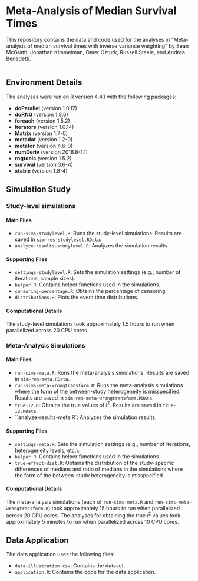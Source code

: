 # Meta-Analysis of Median Survival Times

This repository contains the data and code used for the analyses in "Meta-analysis of median survival times with inverse variance weighting" by Sean McGrath, Jonathan Kimmelman, Omer Ozturk, Russell Steele, and Andrea Benedetti. 

---

## Environment Details

The analyses were run on R version 4.4.1 with the following packages: 

- **doParallel** (version 1.0.17)
- **doRNG** (version 1.8.6)
- **foreach** (version 1.5.2)
- **iterators** (version 1.0.14)
- **Matrix** (version 1.7-0)
- **metadat** (version 1.2-0)
- **metafor** (version 4.6-0)
- **numDeriv** (version 2016.8-1.1)
- **rngtools** (version 1.5.2)
- **survival** (version 3.6-4)
- **xtable** (version 1.8-4)

## Simulation Study

### Study-level simulations

#### Main Files

- ``run-sims-studylevel.R``: Runs the study-level simulations. Results are saved in ``sim-res-studylevel.RData``.
- ``analyze-results-studylevel.R``: Analyzes the simulation results.

#### Supporting Files

- ``settings-studylevel.R``: Sets the simulation settings (e.g., number of iterations, sample sizes).
- ``helper.R``: Contains helper functions used in the simulations.
- ``censoring-percentage.R``: Obtains the percentage of censoring.
- ``distributions.R``: Plots the event time distributions.

#### Computational Details

The study-level simulations took approximately 1.5 hours to run when parallelized across 20 CPU cores. 

### Meta-Analysis Simulations

#### Main Files

- ``run-sims-meta.R``: Runs the meta-analysis simulations. Results are saved in ``sim-res-meta.RData``.
- ``run-sims-meta-wrongtransform.R``: Runs the meta-analysis simulations where the form of the between-study heterogeneity is misspecified. Results are saved in ``sim-res-meta-wrongtransform.RData``.
- ``true-I2.R``: Obtains the true values of $I^2$. Results are saved in ``true-I2.RData``.
- ``analyze-results-meta.R`: Analyzes the simulation results.

#### Supporting Files

- ``settings-meta.R``: Sets the simulation settings (e.g., number of iterations, heterogeneity levels, etc.).
- ``helper.R``: Contains helper functions used in the simulations.
- ``true-effect-dist.R``: Obtains the distribution of the study-specific differences of medians and ratio of medians in the simulations where the form of the between-study heterogeneity is misspecified.

#### Computational Details

The meta-analysis simulations (each of ``run-sims-meta.R`` and ``run-sims-meta-wrongtransform.R``) took approximately 15 hours to run when parallelized across 20 CPU cores. The analyses for obtaining the true $I^2$ values took approximately 5 minutes to run when parallelized across 10 CPU cores. 

## Data Application

The data application uses the following files: 

- ``data-illustration.csv``: Contains the dataset.
- ``application.R``: Contains the code for the data application.
